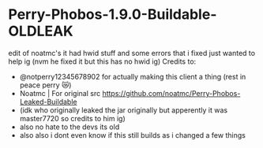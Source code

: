# Perry-Phobos-1.9.0-Buildable-OLDLEAK  
edit of noatmc's it had hwid stuff and some errors that i fixed just wanted to help ig  (nvm he fixed it but this has no hwid ig)
  Credits to:
  - @notperry12345678902 for actually making this client a thing  (rest in peace perry 😿)      
  - Noatmc | For original src https://github.com/noatmc/Perry-Phobos-Leaked-Buildable  
  - (idk who originally leaked the jar originally but apperently it was master7720 so credits to him ig)  
  - also no hate to the devs its old
  - also also i dont even know if this still builds as i changed a few things
